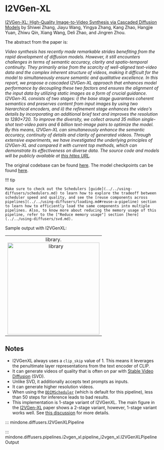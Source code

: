 <!--Copyright 2024 The HuggingFace Team. All rights reserved.

Licensed under the Apache License, Version 2.0 (the "License"); you may not use this file except in compliance with
the License. You may obtain a copy of the License at

http://www.apache.org/licenses/LICENSE-2.0

Unless required by applicable law or agreed to in writing, software distributed under the License is distributed on
an "AS IS" BASIS, WITHOUT WARRANTIES OR CONDITIONS OF ANY KIND, either express or implied. See the License for the
specific language governing permissions and limitations under the License.
-->

# I2VGen-XL

[I2VGen-XL: High-Quality Image-to-Video Synthesis via Cascaded Diffusion Models](https://hf.co/papers/2311.04145.pdf) by Shiwei Zhang, Jiayu Wang, Yingya Zhang, Kang Zhao, Hangjie Yuan, Zhiwu Qin, Xiang Wang, Deli Zhao, and Jingren Zhou.

The abstract from the paper is:

*Video synthesis has recently made remarkable strides benefiting from the rapid development of diffusion models. However, it still encounters challenges in terms of semantic accuracy, clarity and spatio-temporal continuity. They primarily arise from the scarcity of well-aligned text-video data and the complex inherent structure of videos, making it difficult for the model to simultaneously ensure semantic and qualitative excellence. In this report, we propose a cascaded I2VGen-XL approach that enhances model performance by decoupling these two factors and ensures the alignment of the input data by utilizing static images as a form of crucial guidance. I2VGen-XL consists of two stages: i) the base stage guarantees coherent semantics and preserves content from input images by using two hierarchical encoders, and ii) the refinement stage enhances the video's details by incorporating an additional brief text and improves the resolution to 1280×720. To improve the diversity, we collect around 35 million single-shot text-video pairs and 6 billion text-image pairs to optimize the model. By this means, I2VGen-XL can simultaneously enhance the semantic accuracy, continuity of details and clarity of generated videos. Through extensive experiments, we have investigated the underlying principles of I2VGen-XL and compared it with current top methods, which can demonstrate its effectiveness on diverse data. The source code and models will be publicly available at [this https URL](https://i2vgen-xl.github.io/).*

The original codebase can be found [here](https://github.com/ali-vilab/i2vgen-xl/). The model checkpoints can be found [here](https://huggingface.co/ali-vilab/).

!!! tip

    Make sure to check out the Schedulers [guide](../../using-diffusers/schedulers.md) to learn how to explore the tradeoff between scheduler speed and quality, and see the [reuse components across pipelines](../../using-diffusers/loading.md#reuse-a-pipeline) section to learn how to efficiently load the same components into multiple pipelines. Also, to know more about reducing the memory usage of this pipeline, refer to the ["Reduce memory usage"] section [here](../../using-diffusers/svd.md).

Sample output with I2VGenXL:

<table>
    <tr>
        <td><center>
        library.
        <br>
        <img src="https://github.com/user-attachments/assets/3c2dab51-8f48-462c-8844-9bbdaed507a4"
            alt="library"
            style="width: 300px;" />
        </center></td>
    </tr>
</table>

## Notes

* I2VGenXL always uses a `clip_skip` value of 1. This means it leverages the penultimate layer representations from the text encoder of CLIP.
* It can generate videos of quality that is often on par with [Stable Video Diffusion](../../using-diffusers/svd.md) (SVD).
* Unlike SVD, it additionally accepts text prompts as inputs.
* It can generate higher resolution videos.
* When using the [`DDIMScheduler`](../schedulers/ddim.md#mindone.diffusers.DDIMScheduler) (which is default for this pipeline), less than 50 steps for inference leads to bad results.
* This implementation is 1-stage variant of I2VGenXL. The main figure in the [I2VGen-XL](https://arxiv.org/abs/2311.04145) paper shows a 2-stage variant, however, 1-stage variant works well. See [this discussion](https://github.com/huggingface/diffusers/discussions/7952) for more details.

::: mindone.diffusers.I2VGenXLPipeline

::: mindone.diffusers.pipelines.i2vgen_xl.pipeline_i2vgen_xl.I2VGenXLPipelineOutput
